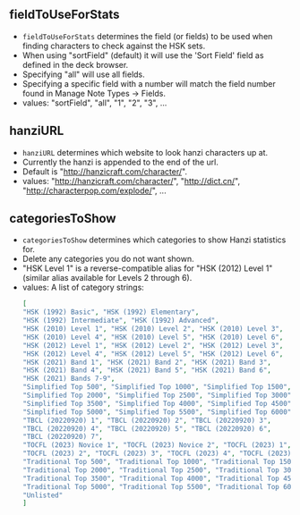 ## fieldToUseForStats

* ``fieldToUseForStats`` determines the field (or fields) to be used when finding characters to check against the HSK sets.
* When using "sortField" (default) it will use the 'Sort Field' field as defined in the deck browser.
* Specifying "all" will use all fields.
* Specifying a specific field with a number will match the field number found in Manage Note Types -> Fields.
* values: "sortField", "all", "1", "2", "3", ...

## hanziURL

* ``hanziURL`` determines which website to look hanzi characters up at.
* Currently the hanzi is appended to the end of the url.
* Default is "http://hanzicraft.com/character/".
* values: "http://hanzicraft.com/character/", "http://dict.cn/", "http://characterpop.com/explode/", ...

## categoriesToShow

* ``categoriesToShow`` determines which categories to show Hanzi statistics for.
* Delete any categories you do not want shown.
* "HSK Level 1" is a reverse-compatible alias for "HSK (2012) Level 1" (similar alias available for Levels 2 through 6).
* values: A list of category strings:
  ```json
  [
  "HSK (1992) Basic", "HSK (1992) Elementary",
  "HSK (1992) Intermediate", "HSK (1992) Advanced",
  "HSK (2010) Level 1", "HSK (2010) Level 2", "HSK (2010) Level 3",
  "HSK (2010) Level 4", "HSK (2010) Level 5", "HSK (2010) Level 6",
  "HSK (2012) Level 1", "HSK (2012) Level 2", "HSK (2012) Level 3",
  "HSK (2012) Level 4", "HSK (2012) Level 5", "HSK (2012) Level 6",
  "HSK (2021) Band 1", "HSK (2021) Band 2", "HSK (2021) Band 3",
  "HSK (2021) Band 4", "HSK (2021) Band 5", "HSK (2021) Band 6",
  "HSK (2021) Bands 7-9",
  "Simplified Top 500", "Simplified Top 1000", "Simplified Top 1500",
  "Simplified Top 2000", "Simplified Top 2500", "Simplified Top 3000",
  "Simplified Top 3500", "Simplified Top 4000", "Simplified Top 4500",
  "Simplified Top 5000", "Simplified Top 5500", "Simplified Top 6000",
  "TBCL (20220920) 1", "TBCL (20220920) 2", "TBCL (20220920) 3",
  "TBCL (20220920) 4", "TBCL (20220920) 5", "TBCL (20220920) 6",
  "TBCL (20220920) 7",
  "TOCFL (2023) Novice 1", "TOCFL (2023) Novice 2", "TOCFL (2023) 1",
  "TOCFL (2023) 2", "TOCFL (2023) 3", "TOCFL (2023) 4", "TOCFL (2023) 5",
  "Traditional Top 500", "Traditional Top 1000", "Traditional Top 1500",
  "Traditional Top 2000", "Traditional Top 2500", "Traditional Top 3000",
  "Traditional Top 3500", "Traditional Top 4000", "Traditional Top 4500",
  "Traditional Top 5000", "Traditional Top 5500", "Traditional Top 6000",
  "Unlisted"
  ]
  ```
